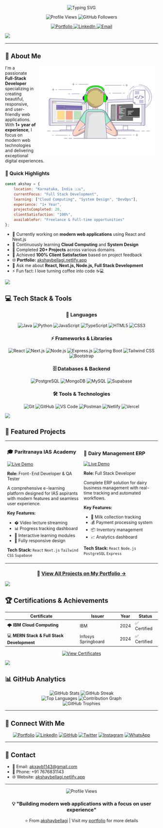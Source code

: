 <div align="center">
  
  <img src="https://readme-typing-svg.herokuapp.com?font=Fira+Code&size=32&duration=2800&pause=2000&color=3B82F6&center=true&vCenter=true&width=940&lines=Hey+There!+%F0%9F%91%8B+I'm+Akshay+Bellagi;Software+Engineer+%7C+Full+Stack+Developer;Building+Modern+Web+Experiences+%F0%9F%9A%80" alt="Typing SVG" />
  
  <p align="center">
    <img src="https://komarev.com/ghpvc/?username=akshaybellagi&label=Profile%20Views&color=0e75b6&style=flat" alt="Profile Views" />
    <img src="https://img.shields.io/github/followers/akshaybellagi?label=Followers&style=social" alt="GitHub Followers" />
  </p>
  
  <p>
    <a href="https://akshaybellagi.netlify.app" target="_blank">
      <img src="https://img.shields.io/badge/🌐_Portfolio-Visit_My_Website-blue?style=for-the-badge&logo=google-chrome&logoColor=white" alt="Portfolio"/>
    </a>
    <a href="https://www.linkedin.com/in/akshay-bellagi1/" target="_blank">
      <img src="https://img.shields.io/badge/LinkedIn-Connect-0077B5?style=for-the-badge&logo=linkedin&logoColor=white" alt="LinkedIn"/>
    </a>
    <a href="mailto:akxayb1143@gmail.com">
      <img src="https://img.shields.io/badge/Email-Contact_Me-D14836?style=for-the-badge&logo=gmail&logoColor=white" alt="Email"/>
    </a>
  </p>
  
</div>

<img src="https://user-images.githubusercontent.com/73097560/115834477-dbab4500-a447-11eb-908a-139a6edaec5c.gif">

<br>

---

## 🚀 About Me

<img align="right" alt="Coding" width="400" src="https://raw.githubusercontent.com/devSouvik/devSouvik/master/gif3.gif">

I'm a passionate **Full-Stack Developer** specializing in creating beautiful, responsive, and user-friendly web applications. With **1+ year of experience**, I focus on modern web technologies and delivering exceptional digital experiences.

### 🌟 Quick Highlights

```javascript
const akshay = {
    location: "Karnataka, India 🇮🇳",
    currentFocus: "Full Stack Development",
    learning: ["Cloud Computing", "System Design", "DevOps"],
    experience: "1+ Year",
    projectsCompleted: 20,
    clientSatisfaction: "100%",
    availableFor: "Freelance & Full-time opportunities"
};
```

- 🔭 Currently working on **modern web applications** using React and Next.js
- 🌱 Continuously learning **Cloud Computing** and **System Design**
- 💼 Completed **20+ Projects** across various domains
- 🎯 Achieved **100% Client Satisfaction** based on project feedback
- 🌐 **Portfolio:** [akshaybellagi.netlify.app](https://akshaybellagi.netlify.app)
- 💬 Ask me about **React, Next.js, Node.js, Full Stack Development**
- ⚡ Fun fact: I love turning coffee into code ☕️💻

<img src="https://user-images.githubusercontent.com/73097560/115834477-dbab4500-a447-11eb-908a-139a6edaec5c.gif">

## 💻 Tech Stack & Tools

<div align="center">

### 🚀 Languages
![Java](https://img.shields.io/badge/Java-ED8B00?style=for-the-badge&logo=openjdk&logoColor=white)
![Python](https://img.shields.io/badge/Python-3776AB?style=for-the-badge&logo=python&logoColor=white)
![JavaScript](https://img.shields.io/badge/JavaScript-F7DF1E?style=for-the-badge&logo=javascript&logoColor=black)
![TypeScript](https://img.shields.io/badge/TypeScript-007ACC?style=for-the-badge&logo=typescript&logoColor=white)
![HTML5](https://img.shields.io/badge/HTML5-E34F26?style=for-the-badge&logo=html5&logoColor=white)
![CSS3](https://img.shields.io/badge/CSS3-1572B6?style=for-the-badge&logo=css3&logoColor=white)

### ⚡ Frameworks & Libraries
![React](https://img.shields.io/badge/React-20232A?style=for-the-badge&logo=react&logoColor=61DAFB)
![Next.js](https://img.shields.io/badge/Next.js-000000?style=for-the-badge&logo=next.js&logoColor=white)
![Node.js](https://img.shields.io/badge/Node.js-43853D?style=for-the-badge&logo=node.js&logoColor=white)
![Express.js](https://img.shields.io/badge/Express.js-404D59?style=for-the-badge&logo=express&logoColor=white)
![Spring Boot](https://img.shields.io/badge/Spring_Boot-6DB33F?style=for-the-badge&logo=spring-boot&logoColor=white)
![Tailwind CSS](https://img.shields.io/badge/Tailwind_CSS-38B2AC?style=for-the-badge&logo=tailwind-css&logoColor=white)
![Bootstrap](https://img.shields.io/badge/Bootstrap-563D7C?style=for-the-badge&logo=bootstrap&logoColor=white)

### 🗄️ Databases & Backend
![PostgreSQL](https://img.shields.io/badge/PostgreSQL-316192?style=for-the-badge&logo=postgresql&logoColor=white)
![MongoDB](https://img.shields.io/badge/MongoDB-4EA94B?style=for-the-badge&logo=mongodb&logoColor=white)
![MySQL](https://img.shields.io/badge/MySQL-005C84?style=for-the-badge&logo=mysql&logoColor=white)
![Supabase](https://img.shields.io/badge/Supabase-3ECF8E?style=for-the-badge&logo=supabase&logoColor=white)

### 🛠️ Tools & Technologies
![Git](https://img.shields.io/badge/Git-F05032?style=for-the-badge&logo=git&logoColor=white)
![GitHub](https://img.shields.io/badge/GitHub-100000?style=for-the-badge&logo=github&logoColor=white)
![VS Code](https://img.shields.io/badge/VS_Code-007ACC?style=for-the-badge&logo=visual-studio-code&logoColor=white)
![Postman](https://img.shields.io/badge/Postman-FF6C37?style=for-the-badge&logo=postman&logoColor=white)
![Netlify](https://img.shields.io/badge/Netlify-00C7B7?style=for-the-badge&logo=netlify&logoColor=white)
![Vercel](https://img.shields.io/badge/Vercel-000000?style=for-the-badge&logo=vercel&logoColor=white)

</div>

<img src="https://user-images.githubusercontent.com/73097560/115834477-dbab4500-a447-11eb-908a-139a6edaec5c.gif">

## 🎯 Featured Projects

<table>
<tr>
<td width="50%">

### 🎓 Paritranaya IAS Academy
[![Live Demo](https://img.shields.io/badge/Live-Demo-success?style=for-the-badge&logo=google-chrome)](https://paritranayaiasacademy.in/)

**Role:** Front-End Developer & QA Tester

A comprehensive e-learning platform designed for IAS aspirants with modern features and seamless user experience.

**Key Features:**
- �  Video lecture streaming
- 📊 Progress tracking dashboard
- 🎯 Interactive learning modules
- 📱 Fully responsive design

**Tech Stack:**
`React` `Next.js` `Tailwind CSS` `Supabase`

</td>
<td width="50%">

### 🥛 Dairy Management ERP
[![Live Demo](https://img.shields.io/badge/Live-Demo-success?style=for-the-badge&logo=google-chrome)](https://dairy-erp.netlify.app/dashboard)

**Role:** Full Stack Developer

Complete ERP solution for dairy business management with real-time tracking and automated workflows.

**Key Features:**
- 🥛 Milk collection tracking
- 💰 Payment processing system
- 📦 Inventory management
- 📈 Analytics dashboard

**Tech Stack:**
`React` `Node.js` `PostgreSQL` `Express`

</td>
</tr>
</table>

<div align="center">
  
### 📂 [View All Projects on My Portfolio →](https://akshaybellagi.netlify.app/projects)

</div>

<img src="https://user-images.githubusercontent.com/73097560/115834477-dbab4500-a447-11eb-908a-139a6edaec5c.gif">

## 🏆 Certifications & Achievements

<div align="center">

| Certificate | Issuer | Year | Status |
|------------|--------|------|--------|
| 🌩️ **IBM Cloud Computing** | IBM | 2024 | ✅ Certified |
| 💻 **MERN Stack & Full Stack Development** | Infosys Springboard | 2024 | ✅ Certified |

</div>

<div align="center">
  
[![View Certificates](https://img.shields.io/badge/View_All_Certificates-Portfolio-blue?style=for-the-badge&logo=google-chrome)](https://akshaybellagi.netlify.app)

</div>

<img src="https://user-images.githubusercontent.com/73097560/115834477-dbab4500-a447-11eb-908a-139a6edaec5c.gif">

## 📊 GitHub Analytics

<div align="center">
  <img width="49%" src="https://github-readme-stats.vercel.app/api?username=akshaybellagi&show_icons=true&theme=tokyonight&hide_border=true&count_private=true" alt="GitHub Stats"/>
  <img width="49%" src="https://github-readme-streak-stats.herokuapp.com/?user=akshaybellagi&theme=tokyonight&hide_border=true" alt="GitHub Streak"/>
</div>

<div align="center">
  <img width="49%" src="https://github-readme-stats.vercel.app/api/top-langs/?username=akshaybellagi&layout=compact&theme=tokyonight&hide_border=true&langs_count=8" alt="Top Languages"/>
  <img width="49%" src="https://github-readme-activity-graph.vercel.app/graph?username=akshaybellagi&theme=tokyo-night&hide_border=true&area=true" alt="Contribution Graph"/>
</div>

<div align="center">
  <img src="https://github-profile-trophy.vercel.app/?username=akshaybellagi&theme=tokyonight&no-frame=true&no-bg=false&margin-w=4&row=1" alt="GitHub Trophies"/>
</div>

---

## 🤝 Connect With Me

<div align="center">
  
[![Portfolio](https://img.shields.io/badge/Portfolio-akshaybellagi.netlify.app-blue?style=for-the-badge&logo=google-chrome&logoColor=white)](https://akshaybellagi.netlify.app)
[![LinkedIn](https://img.shields.io/badge/LinkedIn-Akshay%20Bellagi-0077B5?style=for-the-badge&logo=linkedin&logoColor=white)](https://www.linkedin.com/in/akshay-bellagi1/)
[![GitHub](https://img.shields.io/badge/GitHub-akshaybellagi-181717?style=for-the-badge&logo=github&logoColor=white)](https://github.com/akshaybellagi)
[![Twitter](https://img.shields.io/badge/Twitter-@AkxayBellagi-1DA1F2?style=for-the-badge&logo=twitter&logoColor=white)](https://x.com/AkxayBellagi)
[![Instagram](https://img.shields.io/badge/Instagram-@akxay__1143-E4405F?style=for-the-badge&logo=instagram&logoColor=white)](https://www.instagram.com/akxay_1143/)
[![WhatsApp](https://img.shields.io/badge/WhatsApp-Chat-25D366?style=for-the-badge&logo=whatsapp&logoColor=white)](https://wa.me/917676831143)

</div>

---

## 📧 Contact

- 📧 Email: akxayb1143@gmail.com
- 📱 Phone: +91 7676831143
- 🌐 Website: [akshaybellagi.netlify.app](https://akshaybellagi.netlify.app)

---

<div align="center">
  <img src="https://komarev.com/ghpvc/?username=akshaybellagi&color=blueviolet&style=for-the-badge" alt="Profile Views"/>
  
  ### 💡 "Building modern web applications with a focus on user experience"
  
  ⭐️ From [akshaybellagi](https://github.com/akshaybellagi) | Visit my [portfolio](https://akshaybellagi.netlify.app) for more details
</div>
